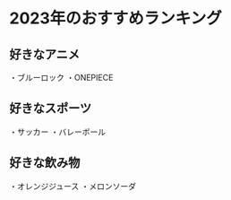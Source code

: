 # 2023年のおすすめランキング



## 好きなアニメ
・ブルーロック
・ONEPIECE

## 好きなスポーツ
・サッカー
・バレーボール


## 好きな飲み物
・オレンジジュース
・メロンソーダ

